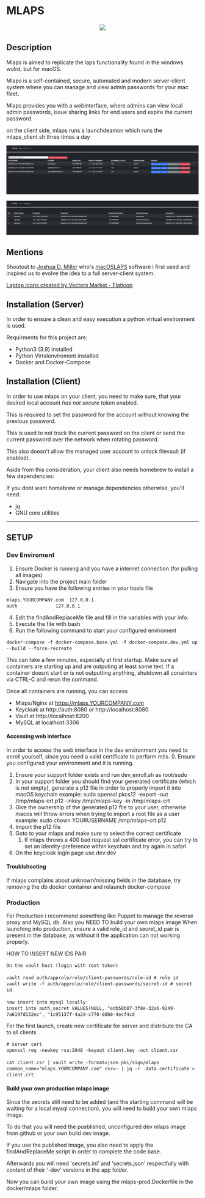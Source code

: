 # MLAPS

<p align="center">
  <img src="https://github.com/lzuba-tgm/mlaps/blob/master/app/static/MLAPS.svg" />
</p>

## Description

Mlaps is aimed to replicate the laps functionality found in the windows wolrd, but for macOS.

Mlaps is a self-contained, secure, automated and modern server-client system where you can manage and view admin passwords for your mac fleet.

Mlaps provides you with a webinterface, where admins can view local admin passwords, issue sharing links for end users and expire the current password.

on the client side, mlaps runs a launchdeamon which runs the mlaps_client.sh three times a day

![Exmaple of the mlaps mainpage](mainpage-example.png)

![Exmaple of the mlaps accesslog page](accesslog-example.png)


## Mentions

Shoutout to [Joshua D. Miller](https://github.com/joshua-d-miller) who's [macOSLAPS](https://github.com/joshua-d-miller/macOSLAPS) software i first used and inspired us to evolve the idea to a full server-client system. 

[Laptop icons created by Vectors Market - Flaticon](https://www.flaticon.com/free-icons/laptop)

## Installation (Server)
In order to ensure a clean and easy execution a python virtual environment is used. 

Requirments for this project are:
* Python3 (3.9) installed
* Python Virtalenviroment installed
* Docker and Docker-Compose

## Installation (Client)
In order to use mlaps on your client, you need to make sure, that your desired local account *has not secure token* enabled.

This is required to set the password for the account without knowing the previous password.

This is used to not track the current password on the client or send the current password over the network when rotating password.

This also doesn't allow the managed user account to unlock filevault (if enabled).

Aside from this consideration, your client also needs homebrew to install a few dependencies:

If you dont want homebrew or manage dependencies otherwise, you'll need: 
* jq
* GNU core utilities
***


## SETUP

### Dev Enviroment

1. Ensure Docker is running and you have a internet connection (for pulling all images)
2. Navigate into the project main folder
3. Ensure you have the following entries in your hosts file
```
mlaps.YOURCOMPANY.com  127.0.0.1
auth              127.0.0.1
```

4. Edit the findAndReplaceMe file and fill in the variables with your info.
5. Execute the file with bash
6. Run the following command to start your configured enviroment
```
docker-compose -f docker-compose.base.yml -f docker-compose.dev.yml up --build --force-recreate
```
This can take a few minutes, especially at first startup. Make sure all containers are starting up and are outputing at least some text.
If a container doesnt start or is not outputting anything, shutdown all conainters via CTRL-C and rerun the command. 

Once all containers are running, you can access
- Mlaps/Nginx at https://mlaps.YOURCOMPANY.com
- Keycloak at http://auth:8080 or http://localhost:8080
- Vault at http://localhost:8200
- MySQL at localhost:3306

#### Accessing web interface

In order to access the web interface in the dev environment you need to enroll yourself, since you need a valid certificate to perform mtls.
0. Ensure you configured your environment and it is running.
1. Ensure your support folder exists and run dev_enroll.sh as root/sudo
2. In your support folder you should find your generated certificate (which is not empty), generate a p12 file in order to properly import it into macOS keychain
example: sudo openssl pkcs12 -export -out /tmp/mlaps-crt.p12 -inkey /tmp/mlaps-key -in /tmp/mlaps-crt
3. Give the ownership of the generated p12 file to your user, otherwise macos will throw errors when trying to import a root file as a user
example: sudo chown YOURUSERNAME /tmp/mlaps-crt.p12
4. Import the p12 file
5. Goto to your mlaps and make sure to select the correct certificate 
   1. If mlaps throws a 400 bad request ssl certificate error, you can try to set an identity-preference within keychain and try again in safari
6. On the keycloak login page use dev:dev

#### Troublshooting
If mlaps complains about unknown/missing fields in the database, try removing the db docker container and relaunch docker-compose

### Production

For Production i recommend something like Puppet to manage the reverse proxy and MySQL db. 
Also you NEED TO build your own mlaps image
When launching into production, ensure a valid role_id and secret_id pair is present in the database, as without it the application can not working properly.

HOW TO INSERT NEW IDS PAIR
```
On the vault host (login with root token)

vault read auth/approle/role/client-passwords/role-id # role id
vault write -f auth/approle/role/client-passwords/secret-id # secret id

now insert into mysql locally:
insert into auth_secret VALUES(NULL, "edb58b07-3f8e-32a6-9249-7a6197d132ec", "1c95137f-4a2d-c770-00b8-4ecf4cd
```

For the first launch, create new certificate for server and distribute the CA to all clients
```
# server cert
openssl req -newkey rsa:2048 -keyout client.key -out client.csr

cat client.csr | vault write -format=json pki/sign/mlaps common_name="mlaps.YOURCOMPANY.com" csr=- | jq -r .data.certificate > client.crt
```
#### Build your own production mlaps image

Since the secrets still need to be added (and the starting command will be waiting for a local mysql connection), you will need to build your own mlaps image.

To do that you will need the pusblished, unconfigured dev mlaps image from github or your own build dev image.

If you use the published image, you also need to apply the findAndReplaceMe script in order to complete the code base.

Afterwards you will need 'secrets.ini' and 'secrets.json' respectfully with content of their '-dev' versions in the app folder.

Now you can build your own image using the mlaps-prod.Dockerfile in the docker/mlaps folder.
